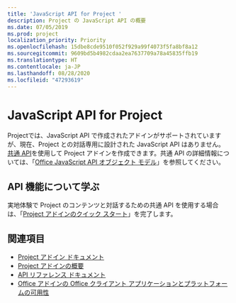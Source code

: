 ```yaml
---
title: 'JavaScript API for Project '
description: Project の JavaScript API の概要
ms.date: 07/05/2019
ms.prod: project
localization_priority: Priority
ms.openlocfilehash: 15dbe8cde9510f052f929a99f4073f5fa8bf8a12
ms.sourcegitcommit: 9609bd5b4982cdaa2ea7637709a78a45835ffb19
ms.translationtype: HT
ms.contentlocale: ja-JP
ms.lasthandoff: 08/28/2020
ms.locfileid: "47293619"
---
```

# <a name="javascript-api-for-project"></a>JavaScript API for Project 

Projectでは、JavaScript API で作成されたアドインがサポートされていますが、現在、Project との対話専用に設計された JavaScript API はありません。 [共通 API](/javascript/api/office)を使用して Project アドインを作成できます。共通 API の詳細情報については、「[Office JavaScript API オブジェクト モデル](../../develop/office-javascript-api-object-model.md)」を参照してください。 

## <a name="learn-about-api-capabilities"></a>API 機能について学ぶ

実地体験で Project のコンテンツと対話するための共通 API を使用する場合は、「[Project アドインのクイック スタート](../../quickstarts/project-quickstart.md)」を完了します。 

## <a name="see-also"></a>関連項目

- [Project アドイン ドキュメント](../../project/index.yml)
- [Project アドインの概要](../../project/project-add-ins.md)
- [API リファレンス ドキュメント](../javascript-api-for-office.md)
- [Office アドインの Office クライアント アプリケーションとプラットフォームの可用性](../../overview/office-add-in-availability.md)